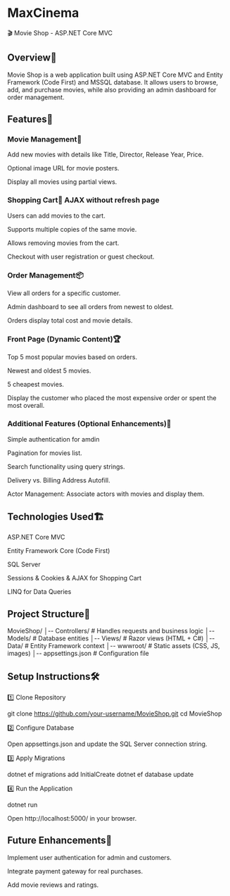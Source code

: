 # MaxCinema
🎬 Movie Shop - ASP.NET Core MVC

## Overview📌

Movie Shop is a web application built using ASP.NET Core MVC and Entity Framework (Code First) and MSSQL database. It allows users to browse, add, and purchase movies, while also providing an admin dashboard for order management.

## Features🚀

### Movie Management🎥

Add new movies with details like Title, Director, Release Year, Price.

Optional image URL for movie posters.

Display all movies using partial views.

### Shopping Cart🛒 AJAX without refresh page

Users can add movies to the cart.

Supports multiple copies of the same movie.

Allows removing movies from the cart.

Checkout with user registration or guest checkout.

### Order Management📦

View all orders for a specific customer.

Admin dashboard to see all orders from newest to oldest.

Orders display total cost and movie details.

### Front Page (Dynamic Content)🏆

Top 5 most popular movies based on orders.

Newest and oldest 5 movies.

5 cheapest movies.

Display the customer who placed the most expensive order or spent the most overall.

### Additional Features (Optional Enhancements)🔎

Simple authentication for amdin 

Pagination for movies list.

Search functionality using query strings.

Delivery vs. Billing Address Autofill.

Actor Management: Associate actors with movies and display them.

## Technologies Used🏗️

ASP.NET Core MVC

Entity Framework Core (Code First)

SQL Server

Sessions & Cookies & AJAX for Shopping Cart

LINQ for Data Queries

## Project Structure📂

MovieShop/
│-- Controllers/        # Handles requests and business logic
│-- Models/            # Database entities
│-- Views/             # Razor views (HTML + C#)
│-- Data/              # Entity Framework context
│-- wwwroot/           # Static assets (CSS, JS, images)
│-- appsettings.json   # Configuration file

## Setup Instructions🛠️

1️⃣ Clone Repository

git clone https://github.com/your-username/MovieShop.git
cd MovieShop

2️⃣ Configure Database

Open appsettings.json and update the SQL Server connection string. 

3️⃣ Apply Migrations

dotnet ef migrations add InitialCreate
dotnet ef database update

4️⃣ Run the Application

dotnet run

Open http://localhost:5000/ in your browser.

## Future Enhancements🎯

Implement user authentication for admin and customers.

Integrate payment gateway for real purchases.

Add movie reviews and ratings.
